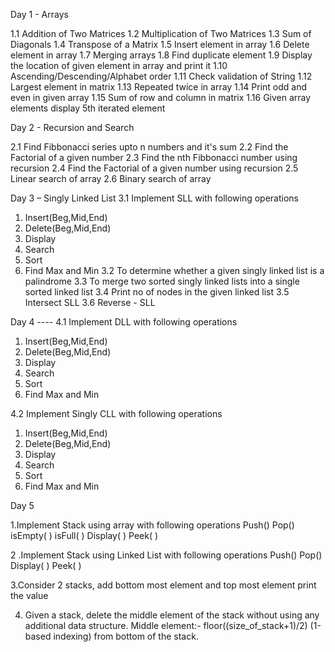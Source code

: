 Day 1 - Arrays

1.1 Addition of Two Matrices
1.2 Multiplication of Two Matrices
1.3 Sum of Diagonals
1.4 Transpose of a Matrix
1.5 Insert element in array
1.6 Delete element in array
1.7 Merging arrays
1.8 Find duplicate element
1.9 Display the location of given element in array and print it
1.10 Ascending/Descending/Alphabet order
1.11 Check validation of String
1.12 Largest element in matrix
1.13 Repeated twice in array
1.14 Print odd and even in given array
1.15 Sum of row and column in matrix
1.16 Given array elements display 5th iterated element

Day 2 - Recursion and Search

2.1 Find Fibbonacci series upto n numbers and it's sum
2.2 Find the Factorial of a given number
2.3 Find the nth Fibbonacci number using recursion
2.4 Find the Factorial of a given number using recursion
2.5 Linear search of array
2.6 Binary search of array


Day 3 – Singly Linked List
3.1 Implement SLL with following operations
1.	Insert(Beg,Mid,End)
2.	Delete(Beg,Mid,End)
3.	Display
4.	Search
5.	Sort
6.	Find Max and Min
3.2	To determine whether a given singly linked list is a palindrome
3.3 To merge two sorted singly linked lists into a single sorted linked list
3.4 Print no of nodes in the given linked list
3.5 Intersect SLL
3.6 Reverse - SLL



Day 4 ---- 4.1 Implement DLL with following operations
1. Insert(Beg,Mid,End)
2. Delete(Beg,Mid,End)
3. Display
4. Search
5. Sort
6. Find Max and Min


4.2 Implement Singly CLL with following operations
1. Insert(Beg,Mid,End)
2. Delete(Beg,Mid,End)
3. Display
4. Search
5. Sort
6. Find Max and Min




Day 5

1.Implement Stack using array with following operations
Push()
Pop()
isEmpty( )
isFull( )
Display( )
Peek( )

2 .Implement Stack using Linked List with following operations
Push()
Pop()
Display( )
Peek( )

3.Consider 2 stacks, add bottom most element and top most element print the value

4. Given a stack, delete the middle element of the stack without using any additional data structure.
Middle element:- floor((size_of_stack+1)/2) (1-based indexing) from bottom of the stack.
